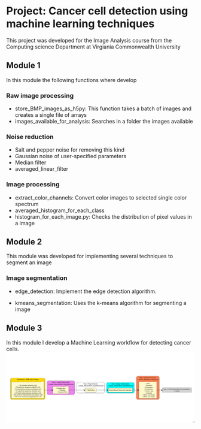 # Project: Cancer cell detection using machine learning techniques

This project was developed for the Image Analysis course from the Computing science Department at Virgiania Commonwealth University

## Module 1

In this module the following functions where develop

### Raw image processing 

+ store_BMP_images_as_h5py: This function takes a batch of images and creates a single file of arrays  
+ images_available_for_analysis: Searches in a folder the images available

### Noise reduction 

+ Salt and pepper noise for removing this kind 
+ Gaussian noise of user-specified parameters
+ Median filter 
+ averaged_linear_filter

### Image processing 

+ extract_color_channels: Convert color images to selected single color spectrum
+ averaged_histogram_for_each_class
+ histogram_for_each_image.py: Checks the distribution of pixel values in a image

## Module 2

This module was developed for implementing several techniques to segment an image

### Image segmentation

+ edge_detection: Implement the edge detection algorithm.

+ kmeans_segmentation: Uses the k-means algorithm for segmenting a image

## Module 3

In this module I develop a Machine Learning workflow for detecting cancer cells.
![alt text](./module_3/project_report_part_3/diagram.png)



